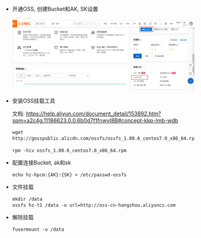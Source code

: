 * 开通OSS, 创建Bucket和AK, SK设置

  ![image-20230128173334641](.image/04-oss%E6%8C%82%E8%BD%BD/image-20230128173334641.png)

* 安装OSS挂载工具

  文档: https://help.aliyun.com/document_detail/153892.htm?spm=a2c4g.11186623.0.0.6b0d7f1fnwvI8B#concept-kkp-lmb-wdb

  ```shell
  wget http://gosspublic.alicdn.com/ossfs/ossfs_1.80.6_centos7.0_x86_64.rpm
  
  rpm -hiv ossfs_1.80.6_centos7.0_x86_64.rpm
  ```

* 配置连接Bucket, ak和sk

  ```shell
  echo hz-hpcm:{AK}:{SK} > /etc/passwd-ossfs
  ```

* 文件挂载

  ```shell
  mkdir /data
  ossfs hz-t1 /data -o url=http://oss-cn-hangzhou.aliyuncs.com
  ```

* 解除挂载

  ```shell
  fusermount -u /data
  ```

  